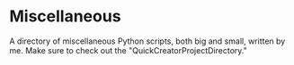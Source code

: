 # Miscellaneous
A directory of miscellaneous Python scripts, both big and small, written by me. Make sure to check out the "QuickCreatorProjectDirectory."